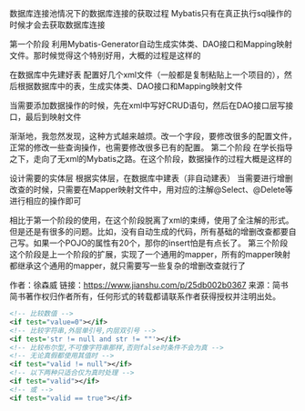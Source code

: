 数据库连接池情况下的数据库连接的获取过程
Mybatis只有在真正执行sql操作的时候才会去获取数据库连接


第一个阶段
利用Mybatis-Generator自动生成实体类、DAO接口和Mapping映射文件。那时候觉得这个特别好用，大概的过程是这样的

在数据库中先建好表
配置好几个xml文件（一般都是复制粘贴上一个项目的），然后根据数据库中的表，生成实体类、DAO接口和Mapping映射文件

当需要添加数据操作的时候，先在xml中写好CRUD语句，然后在DAO接口层写接口，最后到映射文件

渐渐地，我忽然发现，这种方式越来越烦。改一个字段，要修改很多的配置文件，正常的修改一些查询操作，也需要修改很多已有的配置。
第二个阶段
在学长指导之下，走向了无xml的Mybatis之路。在这个阶段，数据操作的过程大概是这样的

设计需要的实体层
根据实体层，在数据库中建表（非自动建表）
当需要进行增删改查的时候，只需要在Mapper映射文件中，用对应的注解@Select、@Delete等进行相应的操作即可

相比于第一个阶段的使用，在这个阶段脱离了xml的束缚，使用了全注解的形式。但是还是有很多的问题。比如，没有自动生成的代码，所有基础的增删改查都要自己写。如果一个POJO的属性有20个，那你的insert怕是有点长了。
第三个阶段
这个阶段是上一个阶段的扩展，实现了一个通用的mapper，所有的mapper映射都继承这个通用的mapper，就只需要写一些复杂的增删改查就行了

作者：徐森威
链接：https://www.jianshu.com/p/25db002b0367
来源：简书
简书著作权归作者所有，任何形式的转载都请联系作者获得授权并注明出处。




```xml
<!-- 比较数值 -->
<if test="value=0"></if>
<!-- 比较字符串,外层单引号,内层双引号 -->
<if test='str != null and str != ""'></if>
<!-- 比较布尔型,不可像字符串那样,否则false时条件不会为真 -->
<!-- 无论真假都使用其值时 -->
<if test="valid != null"></if>
<!-- 以下两种只适合仅为真时处理 -->
<if test="valid"></if>
<!-- 或 -->
<if test="valid == true"></if>
```